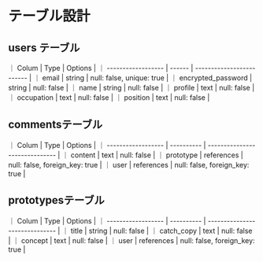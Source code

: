# テーブル設計

## users テーブル

｜ Colum              | Type   | Options                   |
｜ ------------------ | ------ | ------------------------- |
｜ email              | string | null: false, unique: true |
｜ encrypted_password | string | null: false               |
｜ name               | string | null: false               |
｜ profile            | text   | null: false               |
｜ occupation         | text   | null: false               |
｜ position           | text   | null: false               |

## commentsテーブル

｜ Colum              | Type       | Options                        |
｜ ------------------ | ---------- | ------------------------------ |
｜ content            | text       | null: false                    |
｜ prototype          | references | null: false, foreign_key: true |
｜ user               | references | null: false, foreign_key: true |

## prototypesテーブル

｜ Colum              | Type       | Options                        |
｜ ------------------ | ---------- | ------------------------------ |
｜ title              | string     | null: false                    |
｜ catch_copy         | text       | null: false                    |
｜ concept            | text       | null: false                    |
｜ user               | references | null: false, foreign_key: true |